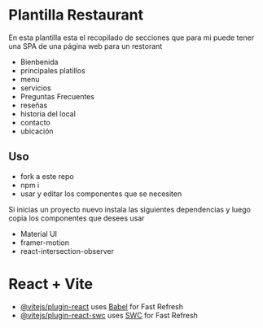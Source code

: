 # Plantilla Restaurant

En esta plantilla esta el recopilado de secciones que para mi puede tener una SPA de una página web para un restorant

- Bienbenida
- principales platillos
- menu
- servicios
- Preguntas Frecuentes 
- reseñas
- historia del local
- contacto
- ubicación

## Uso
- fork a este repo
- npm i
- usar y editar los componentes que se necesiten

Si inicias un proyecto nuevo instala las siguientes dependencias y luego copia los componentes que desees usar

- Material UI
- framer-motion
- react-intersection-observer

# React + Vite

- [@vitejs/plugin-react](https://github.com/vitejs/vite-plugin-react/blob/main/packages/plugin-react/README.md) uses [Babel](https://babeljs.io/) for Fast Refresh
- [@vitejs/plugin-react-swc](https://github.com/vitejs/vite-plugin-react-swc) uses [SWC](https://swc.rs/) for Fast Refresh
